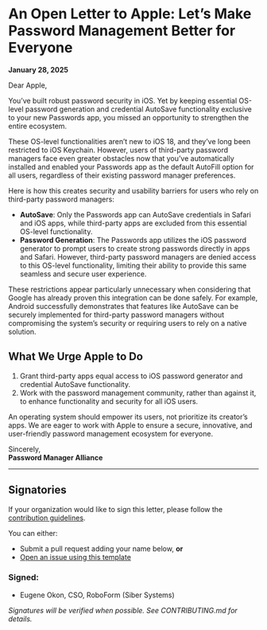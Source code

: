 # An Open Letter to Apple: Let’s Make Password Management Better for Everyone

**January 28, 2025**

Dear Apple,

You’ve built robust password security in iOS. Yet by keeping essential OS-level password generation and credential AutoSave functionality exclusive to your new Passwords app, you missed an opportunity to strengthen the entire ecosystem.

These OS-level functionalities aren’t new to iOS 18, and they’ve long been restricted to iOS Keychain. However, users of third-party password managers face even greater obstacles now that you’ve automatically installed and enabled your Passwords app as the default AutoFill option for all users, regardless of their existing password manager preferences.

Here is how this creates security and usability barriers for users who rely on third-party password managers:

- **AutoSave**: Only the Passwords app can AutoSave credentials in Safari and iOS apps, while third-party apps are excluded from this essential OS-level functionality.
- **Password Generation**: The Passwords app utilizes the iOS password generator to prompt users to create strong passwords directly in apps and Safari. However, third-party password managers are denied access to this OS-level functionality, limiting their ability to provide this same seamless and secure user experience.

These restrictions appear particularly unnecessary when considering that Google has already proven this integration can be done safely. For example, Android successfully demonstrates that features like AutoSave can be securely implemented for third-party password managers without compromising the system’s security or requiring users to rely on a native solution.

## What We Urge Apple to Do

1. Grant third-party apps equal access to iOS password generator and credential AutoSave functionality.  
2. Work with the password management community, rather than against it, to enhance functionality and security for all iOS users.

An operating system should empower its users, not prioritize its creator’s apps. We are eager to work with Apple to ensure a secure, innovative, and user-friendly password management ecosystem for everyone.

Sincerely,  
**Password Manager Alliance**

---

## Signatories

If your organization would like to sign this letter, please follow the [contribution guidelines](CONTRIBUTING.md).

You can either:
- Submit a pull request adding your name below, **or**
- [Open an issue using this template](https://github.com/YOUR-ORG/open-letter-to-apple/issues/new?template=add-signature.md)

### Signed:
- Eugene Okon, CSO, RoboForm (Siber Systems)

*Signatures will be verified when possible. See CONTRIBUTING.md for details.*
